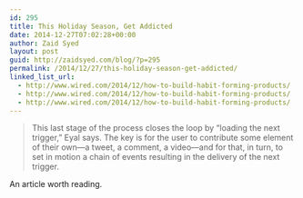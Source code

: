 ```yaml
---
id: 295
title: This Holiday Season, Get Addicted
date: 2014-12-27T07:02:28+00:00
author: Zaid Syed
layout: post
guid: http://zaidsyed.com/blog/?p=295
permalink: /2014/12/27/this-holiday-season-get-addicted/
linked_list_url:
  - http://www.wired.com/2014/12/how-to-build-habit-forming-products/
  - http://www.wired.com/2014/12/how-to-build-habit-forming-products/
  - http://www.wired.com/2014/12/how-to-build-habit-forming-products/
---
```

> This last stage of the process closes the loop by “loading the next trigger,” Eyal says. The key is for the user to contribute some element of their own—a tweet, a comment, a video—and for that, in turn, to set in motion a chain of events resulting in the delivery of the next trigger. 

An article worth reading.